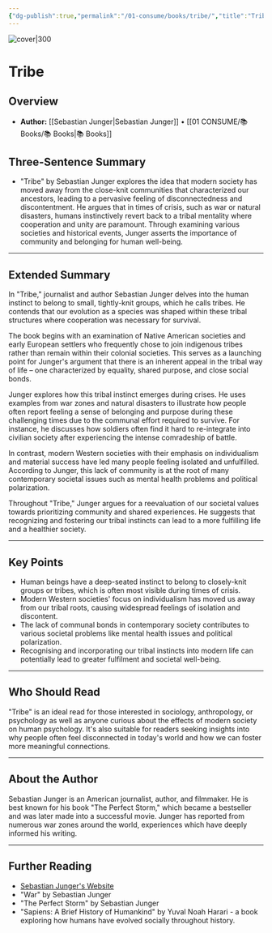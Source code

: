 ```yaml
---
{"dg-publish":true,"permalink":"/01-consume/books/tribe/","title":"Tribe","tags":["society","community","war","natural-disasters","cooperation"]}
---
```


![cover|300](http://books.google.com/books/content?id=KcodDAAAQBAJ&printsec=frontcover&img=1&zoom=1&source=gbs_api)

# Tribe

## Overview
- **Author:** [[Sebastian Junger\|Sebastian Junger]] • [[01 CONSUME/📚 Books/📚 Books\|📚 Books]]
## Three-Sentence Summary
- "Tribe" by Sebastian Junger explores the idea that modern society has moved away from the close-knit communities that characterized our ancestors, leading to a pervasive feeling of disconnectedness and discontentment. He argues that in times of crisis, such as war or natural disasters, humans instinctively revert back to a tribal mentality where cooperation and unity are paramount. Through examining various societies and historical events, Junger asserts the importance of community and belonging for human well-being.

---

## Extended Summary
In "Tribe," journalist and author Sebastian Junger delves into the human instinct to belong to small, tightly-knit groups, which he calls tribes. He contends that our evolution as a species was shaped within these tribal structures where cooperation was necessary for survival.

The book begins with an examination of Native American societies and early European settlers who frequently chose to join indigenous tribes rather than remain within their colonial societies. This serves as a launching point for Junger's argument that there is an inherent appeal in the tribal way of life – one characterized by equality, shared purpose, and close social bonds.

Junger explores how this tribal instinct emerges during crises. He uses examples from war zones and natural disasters to illustrate how people often report feeling a sense of belonging and purpose during these challenging times due to the communal effort required to survive. For instance, he discusses how soldiers often find it hard to re-integrate into civilian society after experiencing the intense comradeship of battle.

In contrast, modern Western societies with their emphasis on individualism and material success have led many people feeling isolated and unfulfilled. According to Junger, this lack of community is at the root of many contemporary societal issues such as mental health problems and political polarization.

Throughout "Tribe," Junger argues for a reevaluation of our societal values towards prioritizing community and shared experiences. He suggests that recognizing and fostering our tribal instincts can lead to a more fulfilling life and a healthier society.

---

## Key Points
- Human beings have a deep-seated instinct to belong to closely-knit groups or tribes, which is often most visible during times of crisis.
- Modern Western societies' focus on individualism has moved us away from our tribal roots, causing widespread feelings of isolation and discontent.
- The lack of communal bonds in contemporary society contributes to various societal problems like mental health issues and political polarization.
- Recognising and incorporating our tribal instincts into modern life can potentially lead to greater fulfilment and societal well-being.

---

## Who Should Read
"Tribe" is an ideal read for those interested in sociology, anthropology, or psychology as well as anyone curious about the effects of modern society on human psychology. It's also suitable for readers seeking insights into why people often feel disconnected in today's world and how we can foster more meaningful connections.

---

## About the Author
Sebastian Junger is an American journalist, author, and filmmaker. He is best known for his book "The Perfect Storm," which became a bestseller and was later made into a successful movie. Junger has reported from numerous war zones around the world, experiences which have deeply informed his writing.

---

## Further Reading
- [Sebastian Junger's Website](http://www.sebastianjunger.com/)
- "War" by Sebastian Junger
- "The Perfect Storm" by Sebastian Junger
- "Sapiens: A Brief History of Humankind" by Yuval Noah Harari - a book exploring how humans have evolved socially throughout history.

